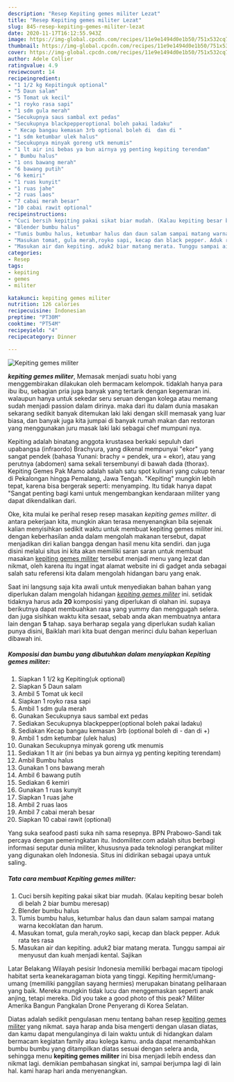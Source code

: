 ```yaml
---
description: "Resep Kepiting gemes militer Lezat"
title: "Resep Kepiting gemes militer Lezat"
slug: 845-resep-kepiting-gemes-militer-lezat
date: 2020-11-17T16:12:55.943Z
image: https://img-global.cpcdn.com/recipes/11e9e1494d0e1b50/751x532cq70/kepiting-gemes-militer-foto-resep-utama.jpg
thumbnail: https://img-global.cpcdn.com/recipes/11e9e1494d0e1b50/751x532cq70/kepiting-gemes-militer-foto-resep-utama.jpg
cover: https://img-global.cpcdn.com/recipes/11e9e1494d0e1b50/751x532cq70/kepiting-gemes-militer-foto-resep-utama.jpg
author: Adele Collier
ratingvalue: 4.9
reviewcount: 14
recipeingredient:
- "1 1/2 kg Kepitinguk optional"
- "5 Daun salam"
- "5 Tomat uk kecil"
- "1 royko rasa sapi"
- "1 sdm gula merah"
- "Secukupnya saus sambal ext pedas"
- "Secukupnya blackpepperoptional boleh pakai ladaku"
- " Kecap bangau kemasan 3rb optional boleh di  dan di "
- "1 sdm ketumbar ulek halus"
- "Secukupnya minyak goreng utk menumis"
- "1 lt air ini bebas ya bun airnya yg penting kepiting terendam"
- " Bumbu halus"
- "1 ons bawang merah"
- "6 bawang putih"
- "6 kemiri"
- "1 ruas kunyit"
- "1 ruas jahe"
- "2 ruas laos"
- "7 cabai merah besar"
- "10 cabai rawit optional"
recipeinstructions:
- "Cuci bersih kepiting pakai sikat biar mudah. (Kalau kepiting besar boleh di belah 2 biar bumbu meresap)"
- "Blender bumbu halus"
- "Tumis bumbu halus, ketumbar halus dan daun salam sampai matang warna kecoklatan dan harum."
- "Masukan tomat, gula merah,royko sapi, kecap dan black pepper. Aduk rata tes rasa"
- "Masukan air dan kepiting. aduk2 biar matang merata. Tunggu sampai air menyusut dan kuah menjadi kental. Sajikan"
categories:
- Resep
tags:
- kepiting
- gemes
- militer

katakunci: kepiting gemes militer 
nutrition: 126 calories
recipecuisine: Indonesian
preptime: "PT30M"
cooktime: "PT54M"
recipeyield: "4"
recipecategory: Dinner

---
```



![Kepiting gemes militer](https://img-global.cpcdn.com/recipes/11e9e1494d0e1b50/751x532cq70/kepiting-gemes-militer-foto-resep-utama.jpg)

<b><i>kepiting gemes militer</i></b>, Memasak menjadi suatu hobi yang menggembirakan dilakukan oleh bermacam kelompok. tidaklah hanya para ibu ibu, sebagian pria juga banyak yang tertarik dengan kegemaran ini. walaupun hanya untuk sekedar seru seruan dengan kolega atau memang sudah menjadi passion dalam dirinya. maka dari itu dalam dunia masakan sekarang sedikit banyak ditemukan laki laki dengan skill memasak yang luar biasa, dan banyak juga kita jumpai di banyak rumah makan dan restoran yang menggunakan juru masak laki laki sebagai chef mumpuni nya.

Kepiting adalah binatang anggota krustasea berkaki sepuluh dari upabangsa (infraordo) Brachyura, yang dikenal mempunyai &#34;ekor&#34; yang sangat pendek (bahasa Yunani: brachy = pendek, ura = ekor), atau yang perutnya (abdomen) sama sekali tersembunyi di bawah dada (thorax). Kepiting Gemes Pak Mamo adalah salah satu spot kulinari yang cukup tenar di Pekalongan hingga Pemalang, Jawa Tengah. &#34;Kepiting&#34; mungkin lebih tepat, karena bisa bergerak seperti: menyamping. Itu tidak hanya dapat &#34;Sangat penting bagi kami untuk mengembangkan kendaraan militer yang dapat dikendalikan dari.

Oke, kita mulai ke perihal resep resep masakan <i>kepiting gemes militer</i>. di antara pekerjaan kita, mungkin akan terasa menyenangkan bila sejenak kalian menyisihkan sedikit waktu untuk membuat kepiting gemes militer ini. dengan keberhasilan anda dalam mengolah makanan tersebut, dapat menjadikan diri kalian bangga dengan hasil menu kita sendiri. dan juga disini melalui situs ini kita akan memiliki saran saran untuk membuat masakan <u>kepiting gemes militer</u> tersebut menjadi menu yang lezat dan nikmat, oleh karena itu ingat ingat alamat website ini di gadget anda sebagai salah satu referensi kita dalam mengolah hidangan baru yang enak.


Saat ini langsung saja kita awali untuk menyediakan bahan bahan yang diperlukan dalam mengolah hidangan <u><i>kepiting gemes militer</i></u> ini. setidak tidaknya harus ada <b>20</b> komposisi yang diperlukan di olahan ini. supaya berikutnya dapat membuahkan rasa yang yummy dan menggugah selera. dan juga sisihkan waktu kita sesaat, sebab anda akan membuatnya antara lain dengan <b>5</b> tahap. saya berharap segala yang diperlukan sudah kalian punya disini, Baiklah mari kita buat dengan merinci dulu bahan keperluan dibawah ini.

<!--inarticleads1-->

##### Komposisi dan bumbu yang dibutuhkan dalam menyiapkan Kepiting gemes militer:

1. Siapkan 1 1/2 kg Kepiting(uk optional)
1. Siapkan 5 Daun salam
1. Ambil 5 Tomat uk kecil
1. Siapkan 1 royko rasa sapi
1. Ambil 1 sdm gula merah
1. Gunakan Secukupnya saus sambal ext pedas
1. Sediakan Secukupnya blackpepper(optional boleh pakai ladaku)
1. Sediakan  Kecap bangau kemasan 3rb (optional boleh di - dan di +)
1. Ambil 1 sdm ketumbar (ulek halus)
1. Gunakan Secukupnya minyak goreng utk menumis
1. Sediakan 1 lt air (ini bebas ya bun airnya yg penting kepiting terendam)
1. Ambil  Bumbu halus
1. Gunakan 1 ons bawang merah
1. Ambil 6 bawang putih
1. Sediakan 6 kemiri
1. Gunakan 1 ruas kunyit
1. Siapkan 1 ruas jahe
1. Ambil 2 ruas laos
1. Ambil 7 cabai merah besar
1. Siapkan 10 cabai rawit (optional)


Yang suka seafood pasti suka nih sama resepnya. BPN Prabowo-Sandi tak percaya dengan pemeringkatan itu. Indomiliter.com adalah situs berbagi informasi seputar dunia militer, khususnya pada teknologi perangkat militer yang digunakan oleh Indonesia. Situs ini didirikan sebagai upaya untuk saling. 

<!--inarticleads2-->

##### Tata cara membuat Kepiting gemes militer:

1. Cuci bersih kepiting pakai sikat biar mudah. (Kalau kepiting besar boleh di belah 2 biar bumbu meresap)
1. Blender bumbu halus
1. Tumis bumbu halus, ketumbar halus dan daun salam sampai matang warna kecoklatan dan harum.
1. Masukan tomat, gula merah,royko sapi, kecap dan black pepper. Aduk rata tes rasa
1. Masukan air dan kepiting. aduk2 biar matang merata. Tunggu sampai air menyusut dan kuah menjadi kental. Sajikan


Latar Belakang Wilayah pesisir Indonesia memiliki berbagai macam tipologi habitat serta keanekaragaman biota yang tinggi. Kepiting hermit/umang-umang (memiliki panggilan sayang hermies) merupakan binatang peliharaan yang baik. Mereka mungkin tidak lucu dan menggemaskan seperti anak anjing, tetapi mereka. Did you take a good photo of this peak? Militer Amerika Bangun Pangkalan Drone Penyerang di Korea Selatan. 

Diatas adalah sedikit pengulasan menu tentang bahan resep <u>kepiting gemes militer</u> yang nikmat. saya harap anda bisa mengerti dengan ulasan diatas, dan kamu dapat mengulanginya di lain waktu untuk di hidangkan dalam bermacam kegiatan family atau kolega kamu. anda dapat menambahkan bumbu bumbu yang ditampilkan diatas sesuai dengan selera anda, sehingga menu <b>kepiting gemes militer</b> ini bisa menjadi lebih endess dan nikmat lagi. demikian pembahasan singkat ini, sampai berjumpa lagi di lain hal. kami harap hari anda menyenangkan.
